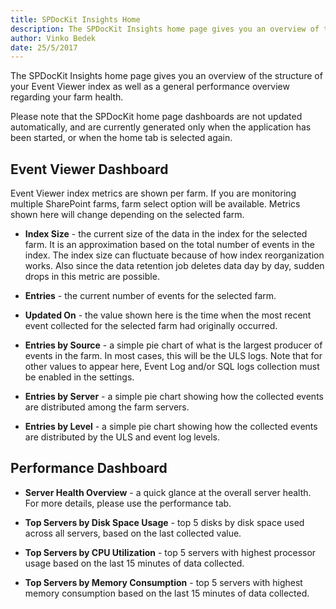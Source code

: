 ```yaml
---
title: SPDocKit Insights Home
description: The SPDocKit Insights home page gives you an overview of the structure of your index as well as a general performance overview regarding your farm health.
author: Vinko Bedek
date: 25/5/2017
---
```


The SPDocKit Insights home page gives you an overview of the structure of your Event Viewer index as well as a general performance overview regarding your farm health.

Please note that the SPDocKit home page dashboards are not updated automatically, and are currently generated only when the application has been started, or when the home tab is selected again. 

## Event Viewer Dashboard

Event Viewer index metrics are shown per farm. If you are monitoring multiple SharePoint farms, farm select option will be available. Metrics shown here will change depending on the selected farm.

 * __Index Size__ - the current size of the data in the index for the selected farm. It is an approximation based on the total number of events in the index. The index size can fluctuate because of how index reorganization works. Also since the data retention job deletes data day by day, sudden drops in this metric are possible. 

* __Entries__ - the current number of events for the selected farm. 
* __Updated On__ - the value shown here is the time when the most recent event collected for the selected farm had originally occurred. 

* __Entries by Source__ - a simple pie chart of what is the largest producer of events in the farm. In most cases, this will be the ULS logs. Note that for other values to appear here, Event Log and/or SQL logs collection must be enabled in the settings.

* __Entries by Server__ - a simple pie chart showing how the collected events are distributed among the farm servers.

* __Entries by Level__ - a simple pie chart showing how the collected events are distributed by the ULS and event log levels.


## Performance Dashboard

* __Server Health Overview__ - a  quick glance at the overall server health. For more details, please use the performance tab. 

* __Top Servers by Disk Space Usage__ - top 5 disks by disk space used across all servers, based on the last collected value.

* __Top Servers by CPU Utilization__ - top 5 servers with highest processor usage based on the last 15 minutes of data collected.
* __Top Servers by Memory Consumption__ - top 5 servers with highest memory consumption based on the last 15 minutes of data collected.